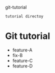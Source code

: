 git-tutorial

    tutorial directoy

# Git tutorial
  - feature-A
  - fix-B
  - feature-C
  - feature-D
